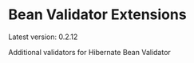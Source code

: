 # Bean Validator Extensions

Latest version: 0.2.12

Additional validators for Hibernate Bean Validator
